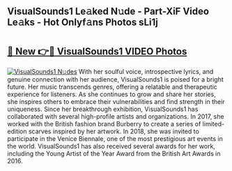 ## VisualSounds1 Le𝚊ked N𝚞de - Part-XiF Video Le𝚊ks - Hot Onlyf𝚊ns Photos sLi1j

# <h2><a href="http://ab38270.deff.icu/?id=VisualSounds1">🔗 New 👉🔴 VisualSounds1 VIDEO Photos</a></h2>

[![VisualSounds1 N𝚞des](https://i.imgur.com/rIISA9y.gif)](http://ab38270.deff.icu/?id=VisualSounds1)
With her soulful voice, introspective lyrics, and genuine connection with her audience, VisualSounds1 is poised for a bright future. Her music transcends genres, offering a relatable and therapeutic experience for listeners. As she continues to grow and share her stories, she inspires others to embrace their vulnerabilities and find strength in their uniqueness. Since her breakthrough exhibition, VisualSounds1 has collaborated with several high-profile artists and organizations. In 2017, she worked with the British fashion brand Burberry to create a series of limited-edition scarves inspired by her artwork. In 2018, she was invited to participate in the Venice Biennale, one of the most prestigious art events in the world. VisualSounds1 has also received several awards for her work, including the Young Artist of the Year Award from the British Art Awards in 2016.
